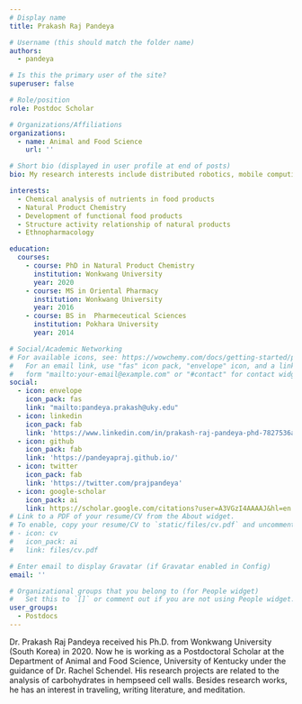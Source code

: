 ```yaml
---
# Display name
title: Prakash Raj Pandeya

# Username (this should match the folder name)
authors:
  - pandeya

# Is this the primary user of the site?
superuser: false

# Role/position
role: Postdoc Scholar

# Organizations/Affiliations
organizations:
  - name: Animal and Food Science
    url: ''

# Short bio (displayed in user profile at end of posts)
bio: My research interests include distributed robotics, mobile computing and programmable matter.

interests:
  - Chemical analysis of nutrients in food products
  - Natural Product Chemistry
  - Development of functional food products
  - Structure activity relationship of natural products
  - Ethnopharmacology

education:
  courses:
    - course: PhD in Natural Product Chemistry
      institution: Wonkwang University
      year: 2020
    - course: MS in Oriental Pharmacy
      institution: Wonkwang University
      year: 2016
    - course: BS in  Pharmeceutical Sciences 
      institution: Pokhara University
      year: 2014

# Social/Academic Networking
# For available icons, see: https://wowchemy.com/docs/getting-started/page-builder/#icons
#   For an email link, use "fas" icon pack, "envelope" icon, and a link in the
#   form "mailto:your-email@example.com" or "#contact" for contact widget.
social:
  - icon: envelope
    icon_pack: fas
    link: "mailto:pandeya.prakash@uky.edu"
  - icon: linkedin
    icon_pack: fab
    link: 'https://www.linkedin.com/in/prakash-raj-pandeya-phd-7827536a/'
  - icon: github
    icon_pack: fab
    link: 'https://pandeyapraj.github.io/'
  - icon: twitter
    icon_pack: fab
    link: 'https://twitter.com/prajpandeya'
  - icon: google-scholar
    icon_pack: ai
    link: https://scholar.google.com/citations?user=A3VGzI4AAAAJ&hl=en  
# Link to a PDF of your resume/CV from the About widget.
# To enable, copy your resume/CV to `static/files/cv.pdf` and uncomment the lines below.
# - icon: cv
#   icon_pack: ai
#   link: files/cv.pdf

# Enter email to display Gravatar (if Gravatar enabled in Config)
email: ''

# Organizational groups that you belong to (for People widget)
#   Set this to `[]` or comment out if you are not using People widget.
user_groups:
  - Postdocs
---
```


Dr. Prakash Raj Pandeya received his Ph.D. from Wonkwang University (South Korea) in 2020. Now he is working as a Postdoctoral Scholar at the Department of Animal and Food Science, University of Kentucky under the guidance of Dr. Rachel Schendel. His research projects are related to the analysis of carbohydrates in hempseed cell walls. Besides research works, he has an interest in traveling, writing literature, and meditation. 


